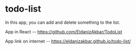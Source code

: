 # todo-list

In this app, you can add and delete something to the list.

App in React -- https://github.com/EldanizAkbar/TodoList

App link on internet -- https://eldanizakbar.github.io/todo-list/
